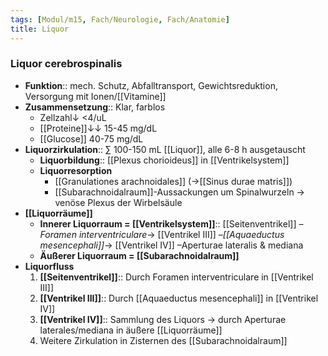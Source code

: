 ```yaml
---
tags: [Modul/m15, Fach/Neurologie, Fach/Anatomie]
title: Liquor
---
```

### Liquor cerebrospinalis
- **Funktion**:: mech. Schutz, Abfalltransport, Gewichtsreduktion, Versorgung mit Ionen/[[Vitamine]]
- **Zusammensetzung**:: Klar, farblos
	- Zellzahl↓ <4/uL
	- [[Proteine]]↓↓ 15-45 mg/dL
	- [[Glucose]] 40-75 mg/dL
- **Liquorzirkulation**:: ∑ 100-150 mL [[Liquor]], alle 6-8 h ausgetauscht
	- **Liquorbildung**:: [[Plexus chorioideus]] in [[Ventrikelsystem]]
	- **Liquorresorption**
		- [[Granulationes arachnoidales]] (→[[Sinus durae matris]])
		- [[Subarachnoidalraum]]-Aussackungen um Spinalwurzeln → venöse Plexus der Wirbelsäule
- **[[Liquorräume]]**
	- **Innerer Liquorraum = [[Ventrikelsystem]]**:: [[Seitenventrikel]] –*Foramen interventriculare*→ [[Ventrikel III]] –*[[Aquaeductus mesencephali]]*→ [[Ventrikel IV]] –Aperturae lateralis & mediana 
	- **Äußerer Liquorraum = [[Subarachnoidalraum]]**
- **Liquorfluss**
	1. **[[Seitenventrikel]]**:: Durch Foramen interventriculare in [[Ventrikel III]]
	2. **[[Ventrikel III]]**:: Durch [[Aquaeductus mesencephali]] in [[Ventrikel IV]]
	3. **[[Ventrikel IV]]**:: Sammlung des Liquors → durch Aperturae laterales/mediana in äußere [[Liquorräume]]
	4. Weitere Zirkulation in Zisternen des [[Subarachnoidalraum]]
